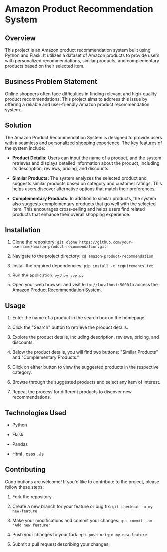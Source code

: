 # Amazon Product Recommendation System

## Overview

This project is an Amazon product recommendation system built using Python and Flask. It utilizes a dataset of Amazon products to provide users with personalized recommendations, similar products, and complementary products based on their selected item.

## Business Problem Statement

Online shoppers often face difficulties in finding relevant and high-quality product recommendations. This project aims to address this issue by offering a reliable and user-friendly Amazon product recommendation system.

## Solution

The Amazon Product Recommendation System is designed to provide users with a seamless and personalized shopping experience. The key features of the system include:

- **Product Details:** Users can input the name of a product, and the system retrieves and displays detailed information about the product, including its description, reviews, pricing, and discounts.

- **Similar Products:** The system analyzes the selected product and suggests similar products based on category and customer ratings. This helps users discover alternative options that match their preferences.

- **Complementary Products:** In addition to similar products, the system also suggests complementary products that go well with the selected item. This encourages cross-selling and helps users find related products that enhance their overall shopping experience.

## Installation

1. Clone the repository: `git clone https://github.com/your-username/amazon-product-recommendation.git`

2. Navigate to the project directory: `cd amazon-product-recommendation`

3. Install the required dependencies: `pip install -r requirements.txt`

4. Run the application: `python app.py`

5. Open your web browser and visit `http://localhost:5000` to access the Amazon Product Recommendation System.

## Usage

1. Enter the name of a product in the search box on the homepage.

2. Click the "Search" button to retrieve the product details.

3. Explore the product details, including description, reviews, pricing, and discounts.

4. Below the product details, you will find two buttons: "Similar Products" and "Complementary Products."

5. Click on either button to view the suggested products in the respective category.

6. Browse through the suggested products and select any item of interest.

7. Repeat the process for different products to discover new recommendations.

## Technologies Used

- Python

- Flask

- Pandas

- Html , csss , Js

## Contributing

Contributions are welcome! If you'd like to contribute to the project, please follow these steps:

1. Fork the repository.

2. Create a new branch for your feature or bug fix: `git checkout -b my-new-feature`

3. Make your modifications and commit your changes: `git commit -am 'Add new feature'`

4. Push your changes to your fork: `git push origin my-new-feature`

5. Submit a pull request describing your changes.


